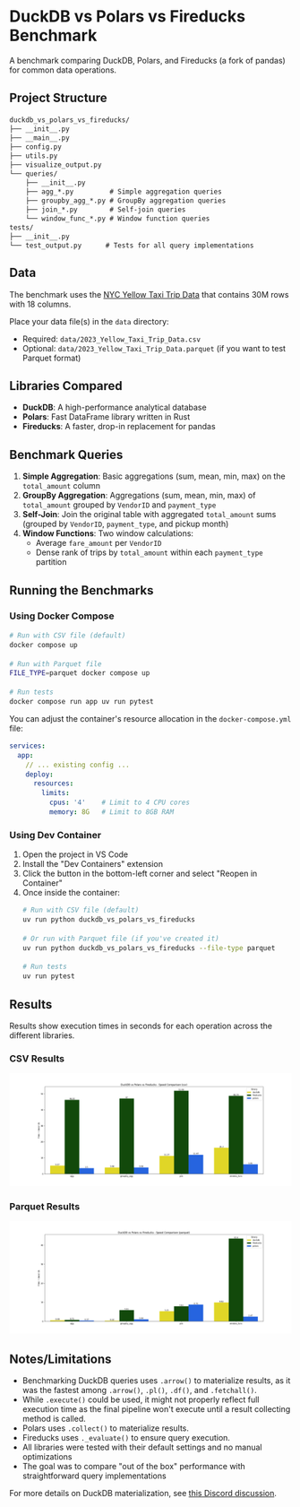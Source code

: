 # DuckDB vs Polars vs Fireducks Benchmark

A benchmark comparing DuckDB, Polars, and Fireducks (a fork of pandas) for common data operations.

## Project Structure

```
duckdb_vs_polars_vs_fireducks/
├── __init__.py
├── __main__.py
├── config.py
├── utils.py
├── visualize_output.py
└── queries/
    ├── __init__.py
    ├── agg_*.py         # Simple aggregation queries
    ├── groupby_agg_*.py # GroupBy aggregation queries
    ├── join_*.py        # Self-join queries
    └── window_func_*.py # Window function queries
tests/
├── __init__.py
└── test_output.py      # Tests for all query implementations
```

## Data
The benchmark uses the [NYC Yellow Taxi Trip Data](https://data.cityofnewyork.us/Transportation/2021-Yellow-Taxi-Trip-Data/m6nq-qud6/about_data) that contains 30M rows with 18 columns. 

Place your data file(s) in the `data` directory:
- Required: `data/2023_Yellow_Taxi_Trip_Data.csv`
- Optional: `data/2023_Yellow_Taxi_Trip_Data.parquet` (if you want to test Parquet format)

## Libraries Compared

- **DuckDB**: A high-performance analytical database
- **Polars**: Fast DataFrame library written in Rust
- **Fireducks**: A faster, drop-in replacement for pandas

## Benchmark Queries

1. **Simple Aggregation**: Basic aggregations (sum, mean, min, max) on the `total_amount` column
2. **GroupBy Aggregation**: Aggregations (sum, mean, min, max) of `total_amount` grouped by `VendorID` and `payment_type`
3. **Self-Join**: Join the original table with aggregated `total_amount` sums (grouped by `VendorID`, `payment_type`, and pickup month)
4. **Window Functions**: Two window calculations:
   - Average `fare_amount` per `VendorID`
   - Dense rank of trips by `total_amount` within each `payment_type` partition

## Running the Benchmarks

### Using Docker Compose

```bash
# Run with CSV file (default)
docker compose up

# Run with Parquet file
FILE_TYPE=parquet docker compose up

# Run tests
docker compose run app uv run pytest
```

You can adjust the container's resource allocation in the `docker-compose.yml` file:

```yaml
services:
  app:
    // ... existing config ...
    deploy:
      resources:
        limits:
          cpus: '4'    # Limit to 4 CPU cores
          memory: 8G   # Limit to 8GB RAM
```

### Using Dev Container

1. Open the project in VS Code
2. Install the "Dev Containers" extension
3. Click the button in the bottom-left corner and select "Reopen in Container"
4. Once inside the container:
   ```bash
   # Run with CSV file (default)
   uv run python duckdb_vs_polars_vs_fireducks

   # Or run with Parquet file (if you've created it)
   uv run python duckdb_vs_polars_vs_fireducks --file-type parquet

   # Run tests
   uv run pytest
   ```

## Results

Results show execution times in seconds for each operation across the different libraries.

### CSV Results
![CSV Benchmark Results](./output_csv.png)

### Parquet Results
![Parquet Benchmark Results](./output_parquet.png)

## Notes/Limitations

- Benchmarking DuckDB queries uses `.arrow()` to materialize results, as it was the fastest among `.arrow()`, `.pl()`, `.df()`, and `.fetchall()`.
- While `.execute()` could be used, it might not properly reflect full execution time as the final pipeline won't execute until a result collecting method is called.
- Polars uses `.collect()` to materialize results.
- Fireducks uses `._evaluate()` to ensure query execution.
- All libraries were tested with their default settings and no manual optimizations
- The goal was to compare "out of the box" performance with straightforward query implementations

For more details on DuckDB materialization, see [this Discord discussion](https://discord.com/channels/909674491309850675/921100786098901042/1217841718066413648).
